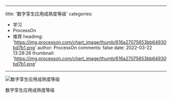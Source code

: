 
---
title: '数字孪生应用成熟度等级'
categories: 
 - 学习
 - ProcessOn
 - 推荐
headimg: 'https://img.processon.com/chart_image/thumb/616a27075653bb64930bd7b1.png'
author: ProcessOn
comments: false
date: 2022-03-22 13:28:26
thumbnail: 'https://img.processon.com/chart_image/thumb/616a27075653bb64930bd7b1.png'
---

<div>   
<img class="thumb" alt="数字孪生应用成熟度等级" src="https://img.processon.com/chart_image/thumb/616a27075653bb64930bd7b1.png" referrerpolicy="no-referrer">
<p>数字孪生应用成熟度等级</p>  
</div>
            
